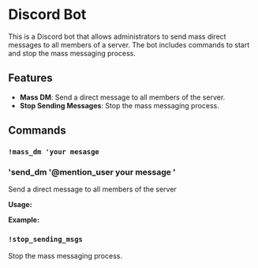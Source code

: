 # Discord Bot

This is a Discord bot that allows administrators to send mass direct messages to all members of a server. The bot includes commands to start and stop the mass messaging process.

## Features

- **Mass DM**: Send a direct message to all members of the server.
- **Stop Sending Messages**: Stop the mass messaging process.

## Commands

### `!mass_dm 'your mesasge`
### 'send_dm '@mention_user your message '

Send a direct message to all members of the server

**Usage:**

**Example:**

### `!stop_sending_msgs`

Stop the mass messaging process.



